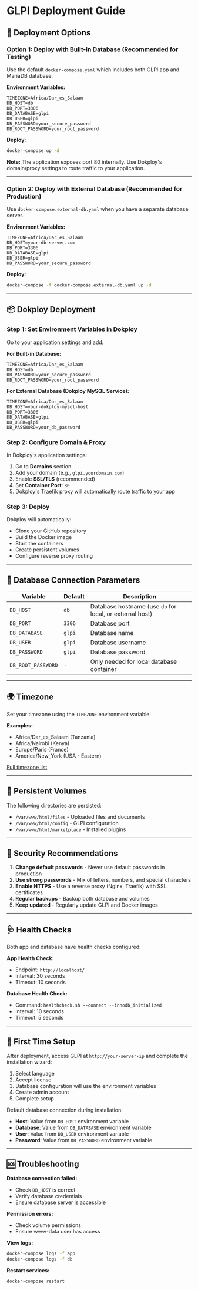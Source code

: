 # GLPI Deployment Guide

## 🚀 Deployment Options

### Option 1: Deploy with Built-in Database (Recommended for Testing)

Use the default `docker-compose.yaml` which includes both GLPI app and MariaDB database.

**Environment Variables:**
```env
TIMEZONE=Africa/Dar_es_Salaam
DB_HOST=db
DB_PORT=3306
DB_DATABASE=glpi
DB_USER=glpi
DB_PASSWORD=your_secure_password
DB_ROOT_PASSWORD=your_root_password
```

**Deploy:**
```bash
docker-compose up -d
```

**Note:** The application exposes port 80 internally. Use Dokploy's domain/proxy settings to route traffic to your application.

---

### Option 2: Deploy with External Database (Recommended for Production)

Use `docker-compose.external-db.yaml` when you have a separate database server.

**Environment Variables:**
```env
TIMEZONE=Africa/Dar_es_Salaam
DB_HOST=your-db-server.com
DB_PORT=3306
DB_DATABASE=glpi
DB_USER=glpi
DB_PASSWORD=your_secure_password
```

**Deploy:**
```bash
docker-compose -f docker-compose.external-db.yaml up -d
```

---

## 📦 Dokploy Deployment

### Step 1: Set Environment Variables in Dokploy

Go to your application settings and add:

**For Built-in Database:**
```
TIMEZONE=Africa/Dar_es_Salaam
DB_HOST=db
DB_PASSWORD=your_secure_password
DB_ROOT_PASSWORD=your_root_password
```

**For External Database (Dokploy MySQL Service):**
```
TIMEZONE=Africa/Dar_es_Salaam
DB_HOST=your-dokploy-mysql-host
DB_PORT=3306
DB_DATABASE=glpi
DB_USER=glpi
DB_PASSWORD=your_db_password
```

### Step 2: Configure Domain & Proxy

In Dokploy's application settings:
1. Go to **Domains** section
2. Add your domain (e.g., `glpi.yourdomain.com`)
3. Enable **SSL/TLS** (recommended)
4. Set **Container Port**: `80`
5. Dokploy's Traefik proxy will automatically route traffic to your app

### Step 3: Deploy

Dokploy will automatically:
- Clone your GitHub repository
- Build the Docker image
- Start the containers
- Create persistent volumes
- Configure reverse proxy routing

---

## 🔧 Database Connection Parameters

| Variable | Default | Description |
|----------|---------|-------------|
| `DB_HOST` | `db` | Database hostname (use `db` for local, or external host) |
| `DB_PORT` | `3306` | Database port |
| `DB_DATABASE` | `glpi` | Database name |
| `DB_USER` | `glpi` | Database username |
| `DB_PASSWORD` | `glpi` | Database password |
| `DB_ROOT_PASSWORD` | - | Only needed for local database container |

---

## 🌍 Timezone

Set your timezone using the `TIMEZONE` environment variable:

**Examples:**
- Africa/Dar_es_Salaam (Tanzania)
- Africa/Nairobi (Kenya)
- Europe/Paris (France)
- America/New_York (USA - Eastern)

[Full timezone list](https://en.wikipedia.org/wiki/List_of_tz_database_time_zones)

---

## 📂 Persistent Volumes

The following directories are persisted:

- `/var/www/html/files` - Uploaded files and documents
- `/var/www/html/config` - GLPI configuration
- `/var/www/html/marketplace` - Installed plugins

---

## 🔐 Security Recommendations

1. **Change default passwords** - Never use default passwords in production
2. **Use strong passwords** - Mix of letters, numbers, and special characters
3. **Enable HTTPS** - Use a reverse proxy (Nginx, Traefik) with SSL certificates
4. **Regular backups** - Backup both database and volumes
5. **Keep updated** - Regularly update GLPI and Docker images

---

## 🩺 Health Checks

Both app and database have health checks configured:

**App Health Check:**
- Endpoint: `http://localhost/`
- Interval: 30 seconds
- Timeout: 10 seconds

**Database Health Check:**
- Command: `healthcheck.sh --connect --innodb_initialized`
- Interval: 10 seconds
- Timeout: 5 seconds

---

## 📝 First Time Setup

After deployment, access GLPI at `http://your-server-ip` and complete the installation wizard:

1. Select language
2. Accept license
3. Database configuration will use the environment variables
4. Create admin account
5. Complete setup

Default database connection during installation:
- **Host**: Value from `DB_HOST` environment variable
- **Database**: Value from `DB_DATABASE` environment variable
- **User**: Value from `DB_USER` environment variable
- **Password**: Value from `DB_PASSWORD` environment variable

---

## 🆘 Troubleshooting

**Database connection failed:**
- Check `DB_HOST` is correct
- Verify database credentials
- Ensure database server is accessible

**Permission errors:**
- Check volume permissions
- Ensure www-data user has access

**View logs:**
```bash
docker-compose logs -f app
docker-compose logs -f db
```

**Restart services:**
```bash
docker-compose restart
```
